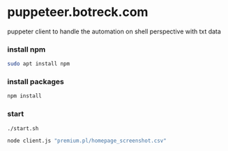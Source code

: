# puppeteer.botreck.com

puppeter client to handle the automation on shell perspective with txt data

### install npm

```bash
sudo apt install npm
```

### install packages
```bash
npm install
```

### start

```bash
./start.sh
```

```bash
node client.js "premium.pl/homepage_screenshot.csv"
```


